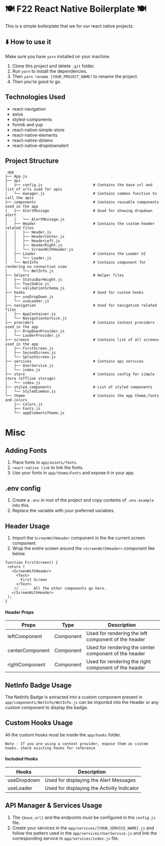 # :plate_with_cutlery: F22 React Native Boilerplate :plate_with_cutlery:

This is a simple boilerplate that we for our react native projects.

## :arrow_down: How to use it

Make sure you have `yarn` installed on your machine.

1.  Clone this project and delete `.git` folder.
2.  Run `yarn` to install the dependencies.
3.  Then `yarn rename [YOUR_PROJECT_NAME]` to rename the project.
4.  Then you're good to go.

## Technologies Used

- react-navigation
- axios
- styled-components
- formik and yup
- react-native-simple-store
- react-native-elements
- react-native-dotenv
- react-native-dropdownalert


## Project Structure

```
 app
├── App.js
├── api
│   ├── config.js                       # Contains the base url and list of urls used for apis
│   └── manager.js                      # Contains common function to call the apis
├── components                          # Contains reusable components used in the app
│   ├── AlertMessage                    # Used for showing dropdown alert
│   │   └── AlertMessage.js
│   ├── Header                          # Contains the custom header related files
│   │   ├── Header.js
│   │   ├── HeaderCenter.js
│   │   ├── HeaderLeft.js
│   │   ├── HeaderRight.js
│   │   └── ScreenWithHeader.js
│   ├── Loader                          # Contains the Loader UI
│   │   └── Loader.js
│   └── NetInfo                         # Contains component for rendering no connection view
│       └── NetInfo.js
├── helpers                             # Helper files
│   ├── StatusBarHeight.js
│   ├── Touchable.js
│   └── validationSchema.js
├── hooks                               # Used for custom hooks
│   ├── useDropDown.js
│   └── useLoader.js
├── navigation                          # Used for navigation related files
│   ├── AppContainer.js
│   └── NavigationService.js
├── providers                           # Contains Context providers used in the app
│   ├── DropDownProvider.js
│   └── LoaderProvider.js
├── screens                             # Contains list of all screens used in the app
│   ├── FirstScreen.js
│   ├── SecondScreen.js
│   └── SplashScreen.js
├── services                            # Contains api services
│   ├── UserService.js
│   └── index.js
├── store                               # Contains config for simple store (offline storage)
│   └── index.js
├── styled_components                   # List of styled components
│   └── StyledCommon.js
└── theme                               # Contains the app theme,fonts and colors
    ├── Colors.js
    ├── Fonts.js
    └── appElementsTheme.js
```

# Misc

## Adding Fonts
 
1. Place fonts in `app/assets/fonts`.
2. `react-native link` to link the fonts.
3. Use your fonts in `app/theme/Fonts` and expose it in your app.


## .env config

 1. Create a `.env` in root of the project and copy contents of `.env.example` into this.
 2. Replace the variable with your preferred variables.
 
## Header Usage

 1. Import the `ScreenWithHeader` component in the the current screen component.
 2. Wrap the entire screen around the `<ScreenWithHeader>` component like below.
 ```
 function FirstScreen() {
  return (
    <ScreenWithHeader>
      <Text>
        First Screen
      </Text>
     // ...   All the other components go here.
    </ScreenWithHeader>
  );
}
```
#### Header Props
| Props | Type | Description |
| ------------- | ------------- |------------- |
| leftComponent | Component | Used for rendering the left component of the header  | 
| centerComponent | Component | Used for rendering the center component of the header  |
| rightComponent | Component | Used for rendering the right component of the header  |

## NetInfo Badge Usage

The NetInfo Badge is extracted into a custom component present in `app/components/NetInfo/NetInfo.js` can be imported into the Header or any custom component to display the badge.

## Custom Hooks Usage

All the custom hooks must be inside the `app/hooks` folder.

` Note - If you are using a context provider, expose them as custom hooks. check existing hooks for reference ` 

#### Included Hooks
| Hooks |  Description |
| ------------- |------------- |
| useDropdown | Used for displaying the Alert Messages | 
| useLoader  | Used for displaying the Activity Indicator  |

## API Manager & Services Usage

 1. The `{base_url}` and the endpoints must be configured in the `config.js` file.
 2. Create your services in the `app/services/{YOUR_SERVICE_NAME}.js` and follow the pattern used in the `app/services/UserService.js` and link the corresponding service in `app/services/index.js` file.
 
